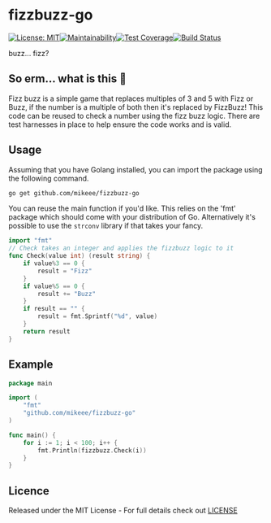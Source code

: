 # fizzbuzz-go

[![License: MIT](https://img.shields.io/badge/License-MIT-yellow.svg)](https://opensource.org/licenses/MIT)[![Maintainability](https://api.codeclimate.com/v1/badges/4151f350ea03f3b30824/maintainability)](https://codeclimate.com/github/mikeee/fizzbuzz-go/maintainability)[![Test Coverage](https://api.codeclimate.com/v1/badges/4151f350ea03f3b30824/test_coverage)](https://codeclimate.com/github/mikeee/fizzbuzz-go/test_coverage)[![Build Status](https://travis-ci.org/mikeee/fizzbuzz-go.svg?branch=master)](https://travis-ci.org/mikeee/fizzbuzz-go)

buzz... fizz?

## So erm... what is this 🤔

Fizz buzz is a simple game that replaces multiples of 3 and 5 with Fizz or Buzz, if the number is a multiple of both then it's replaced by FizzBuzz! This code can be reused to check a number using the fizz buzz logic. There are test harnesses in place to help ensure the code works and is valid.

## Usage

Assuming that you have Golang installed, you can import the package using the following command.

```bash
go get github.com/mikeee/fizzbuzz-go
```

You can reuse the main function if you'd like. This relies on the 'fmt' package which should come with your distribution of Go. Alternatively it's possible to use the `strconv` library if that takes your fancy.

```go
import "fmt"
// Check takes an integer and applies the fizzbuzz logic to it
func Check(value int) (result string) {
    if value%3 == 0 {
        result = "Fizz"
    }
    if value%5 == 0 {
        result += "Buzz"
    }
    if result == "" {
        result = fmt.Sprintf("%d", value)
    }
    return result
}
```

## Example

```go
package main

import (
    "fmt"
    "github.com/mikeee/fizzbuzz-go"
)

func main() {
    for i := 1; i < 100; i++ {
        fmt.Println(fizzbuzz.Check(i))
    }
}
```

## Licence

Released under the MIT License - For full details check out [LICENSE](https://github.com/mikeee/fizzbuzz-go/blob/master/LICENSE)